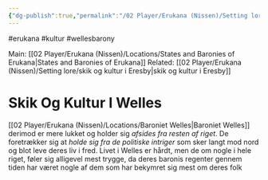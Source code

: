 ```yaml
---
{"dg-publish":true,"permalink":"/02 Player/Erukana (Nissen)/Setting lore/skik og kultur i Welles/","tags":["erukana","kultur","wellesbarony"]}
---
```



#erukana #kultur #wellesbarony 

Main: [[02 Player/Erukana (Nissen)/Locations/States and Baronies of Erukana\|States and Baronies of Erukana]] 
Related: [[02 Player/Erukana (Nissen)/Setting lore/skik og kultur i Eresby\|skik og kultur i Eresby]]

# Skik Og Kultur I Welles

[[02 Player/Erukana (Nissen)/Locations/Baroniet Welles\|Baroniet Welles]] derimod er mere lukket og holder sig *afsides fra resten af riget*. De foretrækker sig at *holde sig fra de politiske intriger* som sker langt mod nord og blot leve deres liv i fred. Livet i Welles er hårdt, men de om nogle i hele riget, føler sig alligevel mest trygge, da deres baronis regenter gennem tiden har været nogle af dem som har bekymret sig mest om deres folk